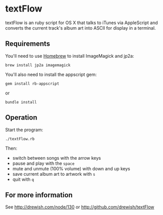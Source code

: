 # textFlow

textFlow is an ruby script for OS X that talks to iTunes via AppleScript and
converts the current track's album art into ASCII for display in a terminal.

## Requirements

You'll need to use [Homebrew](http://brew.sh/) to install ImageMagick
and jp2a:

    brew install jp2a imagemagick

You'll also need to install the appscript gem:

    gem install rb-appscript

or

    bundle install

## Operation

Start the program:

    ./textFlow.rb

Then:

- switch between songs with the arrow keys
- pause and play with the `space`
- mute and unmute (100% volume) with down and up keys
- save current album art to artwork with `s`
- quit with `q`

## For more information

See http://drewish.com/node/130 or http://github.com/drewish/textFlow
